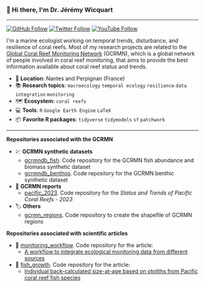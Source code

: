 ### :wave: Hi there, I'm Dr. Jérémy Wicquart

---

[![GitHub Follow](https://img.shields.io/github/followers/JWicquart?label=Github&style=social)](https://github.com/JWicquart)
[![Twitter Follow](https://img.shields.io/twitter/follow/JeremyWicquart?label=Twitter&style=social)](https://twitter.com/JeremyWicquart)
[![YouTube Follow](https://img.shields.io/youtube/channel/subscribers/UC4Dsz4d2fQp5eYm-2OA8LAg?label=YouTube&style=social)](https://www.youtube.com/channel/UC4Dsz4d2fQp5eYm-2OA8LAg)

I'm a marine ecologist working on temporal trends, disturbance, and resilience of coral reefs. Most of my research projects are related to the [Global Coral Reef Monitoring Network](https://gcrmn.net/) (GCRMN), which is a global network of people involved in coral reef monitoring, that aims to provide the best information available about coral reef status and trends.

* :bank: **Location**: Nantes and Perpignan (France)
* :books: **Research topics**: `macroecology` `temporal ecology` `resilience` `data integration` `monitoring`
* :world_map: **Ecosystem**: `coral reefs`
* :computer: **Tools**: `R` `Google Earth Engine` `LaTeX`
* :package:	**Favorite R packages**: `tidyverse` `tidymodels` `sf` `patchwork` 

---

**Repositories associated with the GCRMN**

* :chart: **GCRMN synthetic datasets**
  * [gcrmndb_fish](https://github.com/JWicquart/gcrmndb_fish). Code repository for the GCRMN fish abundance and biomass synthetic dataset
  * [gcrmndb_benthos](https://github.com/JWicquart/gcrmndb_benthos). Code repository for the GCRMN benthic synthetic dataset
* :blue_book: **GCRMN reports**
  * [pacific_2023](https://github.com/JWicquart/pacific_2023). Code repository for the *Status and Trends of Pacific Coral Reefs - 2023*
* :label: **Others**
  * [gcrmn_regions](https://github.com/JWicquart/gcrmn_regions). Code repository to create the shapefile of GCRMN regions

**Repositories associated with scientific articles**

* :page_facing_up: [monitoring_workflow](https://github.com/JWicquart/monitoring_workflow). Code repository for the article:
  * [A workflow to integrate ecological monitoring data from different sources](https://doi.org/10.1016/j.ecoinf.2021.101543)
* :page_facing_up: [fish_growth](https://github.com/JWicquart/fish_growth). Code repository for the article:
  * [Individual back-calculated size-at-age based on otoliths from Pacific coral reef fish species](https://doi.org/10.1038/s41597-020-00711-y)
